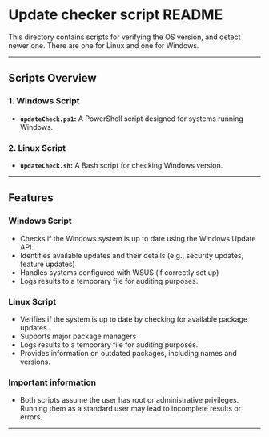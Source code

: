 # **Update checker script README**

This directory contains scripts for verifying the OS version, and detect newer one. There are one for Linux and one for Windows.

---

## **Scripts Overview**

### **1. Windows Script**

- **`updateCheck.ps1`:** A PowerShell script designed for systems running Windows.

### **2. Linux Script**

- **`updateCheck.sh`:** A Bash script for checking Windows version.

---

## **Features**

### **Windows Script**
- Checks if the Windows system is up to date using the Windows Update API.
- Identifies available updates and their details (e.g., security updates, feature updates)
- Handles systems configured with WSUS (if correctly set up)
- Logs results to a temporary file for auditing purposes.

### **Linux Script**
- Verifies if the system is up to date by checking for available package updates.
- Supports major package managers
- Logs results to a temporary file for auditing purposes.
- Provides information on outdated packages, including names and versions.

### Important information
* Both scripts assume the user has root or administrative privileges. Running them as a standard user may lead to incomplete results or errors.

---
